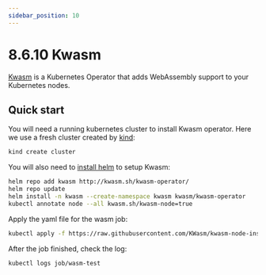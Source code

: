 ```yaml
---
sidebar_position: 10
---
```


# 8.6.10 Kwasm


[Kwasm](https://kwasm.sh/) is a Kubernetes Operator that adds WebAssembly support to your Kubernetes nodes.

## Quick start
You will need a running kubernetes cluster to install Kwasm operator. Here we use a fresh cluster created by [kind](https://kind.sigs.k8s.io/):

```bash
kind create cluster
```

You will also need to [install helm](https://helm.sh/docs/intro/install/) to setup Kwasm:

```bash
helm repo add kwasm http://kwasm.sh/kwasm-operator/
helm repo update
helm install -n kwasm --create-namespace kwasm kwasm/kwasm-operator
kubectl annotate node --all kwasm.sh/kwasm-node=true
```

Apply the yaml file for the wasm job:

```bash
kubectl apply -f https://raw.githubusercontent.com/KWasm/kwasm-node-installer/main/example/test-job.yaml
```
After the job finished, check the log:

```bash
kubectl logs job/wasm-test
```